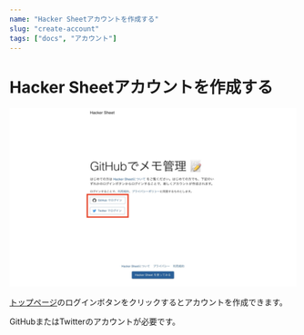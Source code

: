 ```yaml
---
name: "Hacker Sheetアカウントを作成する"
slug: "create-account"
tags: ["docs", "アカウント"]
---
```


# Hacker Sheetアカウントを作成する

![](/docs/アカウント作成/アカウント作成01.jpg)

[トップページ](https://hackersheet.com)のログインボタンをクリックするとアカウントを作成できます。

GitHubまたはTwitterのアカウントが必要です。
